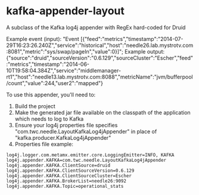 kafka-appender-layout
=====================

A subclass of the Kafka log4j appender with RegEx hard-coded for Druid

  Example event (input):
   "Event [{"feed":"metrics","timestamp":"2014-07-29T16:23:26.240Z","service":"historical","host":"needle26.lab.mystrotv.com:8081","metric":"sys/swap/pageIn","value":0}]";
  Example output:
   {"source":"druid","sourceVersion":"0.6.129","sourceCluster":"Escher","feed":"metrics","timestamp":"2014-06-10T19:58:04.384Z","service":"middlemanager-rt1","host":"needle13.lab.mystrotv.com:8088","metricName":"jvm/bufferpool/count","value":244,"user2":"mapped"}
  

To use this appender, you'll need to:

1.  Build the project
2.  Make the generated jar file available on the classpath of the application which needs to log to Kafka
3.  Ensure your log4j properties file specifies "com.twc.needle.LayoutKafkaLog4jAppender" in place of "kafka.producer.KafkaLog4jAppender"
4.  Properties file example:

```
log4j.logger.com.metamx.emitter.core.LoggingEmitter=INFO, KAFKA
log4j.appender.KAFKA=com.twc.needle.LayoutKafkaLog4jAppender
log4j.appender.KAFKA.ClientSource=druid
log4j.appender.KAFKA.ClientSourceVersion=0.6.129
log4j.appender.KAFKA.ClientSourceCluster=Escher
log4j.appender.KAFKA.BrokerList=needle26:9092
log4j.appender.KAFKA.Topic=operational_stats
```
